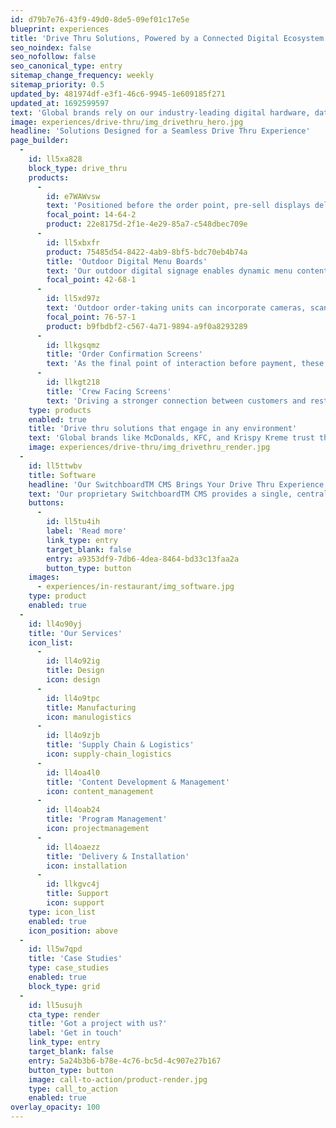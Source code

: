 ```yaml
---
id: d79b7e76-43f9-49d0-8de5-09ef01c17e5e
blueprint: experiences
title: 'Drive Thru Solutions, Powered by a Connected Digital Ecosystem'
seo_noindex: false
seo_nofollow: false
seo_canonical_type: entry
sitemap_change_frequency: weekly
sitemap_priority: 0.5
updated_by: 481974df-e3f1-46c6-9945-1e609185f271
updated_at: 1692599597
text: 'Global brands rely on our industry-leading digital hardware, data-driven CMS, and end-to-end services to deliver engaging drive thru experiences and an impactful ROI.'
image: experiences/drive-thru/img_drivethru_hero.jpg
headline: 'Solutions Designed for a Seamless Drive Thru Experience'
page_builder:
  -
    id: ll5xa828
    block_type: drive_thru
    products:
      -
        id: e7WAWvsw
        text: 'Positioned before the order point, pre-sell displays deliver targeted marketing and promotions to customers entering the drive thru.'
        focal_point: 14-64-2
        product: 22e8175d-2f1e-4e29-85a7-c548dbec709e
      -
        id: ll5xbxfr
        product: 75485d54-8422-4ab9-8bf5-bdc70eb4b74a
        title: 'Outdoor Digital Menu Boards'
        text: 'Our outdoor digital signage enables dynamic menu content, helps optimise the customer experience, and drives ROI for your brand.'
        focal_point: 42-68-1
      -
        id: ll5xd97z
        text: 'Outdoor order-taking units can incorporate cameras, scanners, Bluetooth, and other interactive technologies to better communicate with customers.'
        focal_point: 76-57-1
        product: b9fbdbf2-c567-4a71-9894-a9f0a8293289
      -
        id: llkgsqmz
        title: 'Order Confirmation Screens'
        text: 'As the final point of interaction before payment, these dynamic solutions promote customer confidence and order accuracy through a visual confirmation of each order.'
      -
        id: llkgt218
        title: 'Crew Facing Screens'
        text: 'Driving a stronger connection between customers and restaurant crews, this solution lives inside the order-taking window and mirrors menu board content to create clarity and opportunities for upsell.'
    type: products
    enabled: true
    title: 'Drive thru solutions that engage in any environment'
    text: 'Global brands like McDonalds, KFC, and Krispy Kreme trust the Coates Group’s industry-leading digital hardware, data-driven CMS, and end-to-end services to deliver engaging drive-thru experiences and an impactful ROI.'
    image: experiences/drive-thru/img_drivethru_render.jpg
  -
    id: ll5ttwbv
    title: Software
    headline: 'Our SwitchboardTM CMS Brings Your Drive Thru Experience to Life'
    text: 'Our proprietary SwitchboardTM CMS provides a single, centralised solution for managing messaging across all drive thru hardware touchpoints, while our advanced analytics capabilities and  integrations drive a seamless and connected customer experience.'
    buttons:
      -
        id: ll5tu4ih
        label: 'Read more'
        link_type: entry
        target_blank: false
        entry: a9353df9-7db6-4dea-8464-bd33c13faa2a
        button_type: button
    images:
      - experiences/in-restaurant/img_software.jpg
    type: product
    enabled: true
  -
    id: ll4o90yj
    title: 'Our Services'
    icon_list:
      -
        id: ll4o92ig
        title: Design
        icon: design
      -
        id: ll4o9tpc
        title: Manufacturing
        icon: manulogistics
      -
        id: ll4o9zjb
        title: 'Supply Chain & Logistics'
        icon: supply-chain_logistics
      -
        id: ll4oa4l0
        title: 'Content Development & Management'
        icon: content_management
      -
        id: ll4oab24
        title: 'Program Management'
        icon: projectmanagement
      -
        id: ll4oaezz
        title: 'Delivery & Installation'
        icon: installation
      -
        id: llkgvc4j
        title: Support
        icon: support
    type: icon_list
    enabled: true
    icon_position: above
  -
    id: ll5w7qpd
    title: 'Case Studies'
    type: case_studies
    enabled: true
    block_type: grid
  -
    id: ll5usujh
    cta_type: render
    title: 'Got a project with us?'
    label: 'Get in touch'
    link_type: entry
    target_blank: false
    entry: 5a24b3b6-b78e-4c76-bc5d-4c907e27b167
    button_type: button
    image: call-to-action/product-render.jpg
    type: call_to_action
    enabled: true
overlay_opacity: 100
---
```

